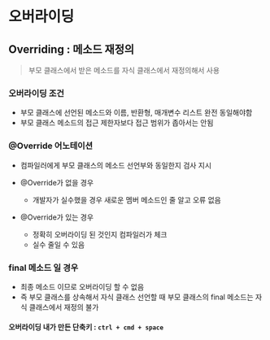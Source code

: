 # 오버라이딩



## Overriding : 메소드 재정의

> 부모 클래스에서 받은 메소드를 자식 클래스에서 재정의해서 사용



### 오버라이딩 조건

- 부모 클래스에 선언된 메소드와 이름, 반환형, 매개변수 리스트 완전 동일해야함
- 부모 클래스 메소드의 접근 제한자보다 접근 범위가 좁아서는 안됨



### @Override 어노테이션

- 컴파일러에게 부모 클래스의 메소드 선언부와 동일한지 검사 지시

- @Override가 없을 경우
  - 개발자가 실수했을 경우 새로운 멤버 메소드인 줄 알고 오류 없음
- @Override가 있는 경우
  - 정확히 오버라이딩 된 것인지 컴파일러가 체크
  - 실수 줄일 수 있음



### final 메소드 일 경우

- 최종 메소드 이므로 오버라이딩 할 수 없음
- 즉 부모 클래스를 상속해서 자식 클래스 선언할 때 부모 클래스의 final 메소드는 자식 클래스에서 재정의 불가





#### 오버라이딩 내가 만든 단축키 : `ctrl + cmd + space`